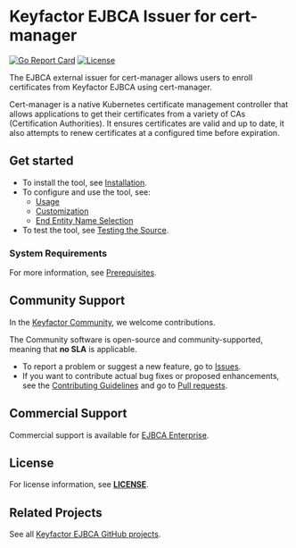 # Keyfactor EJBCA Issuer for cert-manager

[![Go Report Card](https://goreportcard.com/badge/github.com/Keyfactor/ejbca-cert-manager-issuer)](https://goreportcard.com/report/github.com/Keyfactor/ejbca-cert-manager-issuer)
[![License](https://img.shields.io/badge/License-Apache%202.0-blue.svg)](https://img.shields.io/badge/License-Apache%202.0-blue.svg)

The EJBCA external issuer for cert-manager allows users to enroll certificates from Keyfactor EJBCA using cert-manager.

Cert-manager is a native Kubernetes certificate management controller that allows applications to get their certificates from a variety of CAs (Certification Authorities). It ensures certificates are valid and up to date, it also attempts to renew certificates at a configured time before expiration.

## Get started

* To install the tool, see [Installation](docs/install.md).
* To configure and use the tool, see: 
  * [Usage](docs/config_usage.md)
  * [Customization](docs/annotations.md)
  * [End Entity Name Selection](docs/endentitynamecustomization.md)
* To test the tool, see [Testing the Source](docs/testing.md).

### System Requirements

For more information, see [Prerequisites](https://github.com/KarolinHem/ejbca-cert-manager-issuer/blob/main/docs/install.md#prerequisites). 

## Community Support

In the [Keyfactor Community](https://www.keyfactor.com/community/), we welcome contributions. 

The Community software is open-source and community-supported, meaning that **no SLA** is applicable.

* To report a problem or suggest a new feature, go to [Issues](../../issues).
* If you want to contribute actual bug fixes or proposed enhancements, see the [Contributing Guidelines](CONTRIBUTING.md) and go to [Pull requests](../../pulls).

## Commercial Support

Commercial support is available for [EJBCA Enterprise](https://www.keyfactor.com/products/ejbca-enterprise/).

## License

For license information, see **[LICENSE](LICENSE)**. 

## Related Projects

See all [Keyfactor EJBCA GitHub projects](https://github.com/orgs/Keyfactor/repositories?q=ejbca). 


